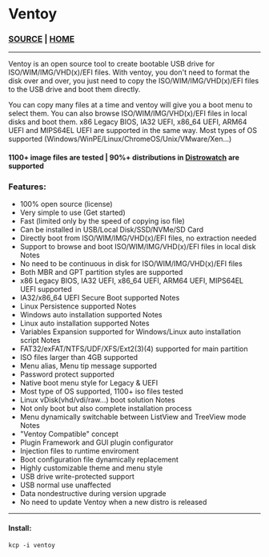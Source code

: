 # Ventoy

### [SOURCE](https://github.com/ventoy/Ventoy) | [HOME](https://www.ventoy.net/)

___

Ventoy is an open source tool to create bootable USB drive for ISO/WIM/IMG/VHD(x)/EFI files.
With ventoy, you don't need to format the disk over and over, you just need to copy the ISO/WIM/IMG/VHD(x)/EFI files to the USB drive and boot them directly.        

You can copy many files at a time and ventoy will give you a boot menu to select them.
You can also browse ISO/WIM/IMG/VHD(x)/EFI files in local disks and boot them.
x86 Legacy BIOS, IA32 UEFI, x86_64 UEFI, ARM64 UEFI and MIPS64EL UEFI are supported in the same way.
Most types of OS supported (Windows/WinPE/Linux/ChromeOS/Unix/VMware/Xen...)     

#### 1100+ image files are tested | 90%+ distributions in [Distrowatch](https://distrowatch.com) are supported

### Features:

* 100% open source (license)
* Very simple to use (Get started)
* Fast (limited only by the speed of copying iso file)
* Can be installed in USB/Local Disk/SSD/NVMe/SD Card
* Directly boot from ISO/WIM/IMG/VHD(x)/EFI files, no extraction needed
* Support to browse and boot ISO/WIM/IMG/VHD(x)/EFI files in local disk Notes
* No need to be continuous in disk for ISO/WIM/IMG/VHD(x)/EFI files
* Both MBR and GPT partition styles are supported
* x86 Legacy BIOS, IA32 UEFI, x86_64 UEFI, ARM64 UEFI, MIPS64EL UEFI supported
* IA32/x86_64 UEFI Secure Boot supported Notes
* Linux Persistence supported Notes
* Windows auto installation supported Notes
* Linux auto installation supported Notes
* Variables Expansion supported for Windows/Linux auto installation script Notes
* FAT32/exFAT/NTFS/UDF/XFS/Ext2(3)(4) supported for main partition
* ISO files larger than 4GB supported
* Menu alias, Menu tip message supported
* Password protect supported
* Native boot menu style for Legacy & UEFI
* Most type of OS supported, 1100+ iso files tested
* Linux vDisk(vhd/vdi/raw...) boot solution Notes
* Not only boot but also complete installation process
* Menu dynamically switchable between ListView and TreeView mode Notes
* "Ventoy Compatible" concept
* Plugin Framework and GUI plugin configurator
* Injection files to runtime enviroment
* Boot configuration file dynamically replacement
* Highly customizable theme and menu style
* USB drive write-protected support
* USB normal use unaffected
* Data nondestructive during version upgrade
* No need to update Ventoy when a new distro is released

___

#### Install:
```
kcp -i ventoy
```
